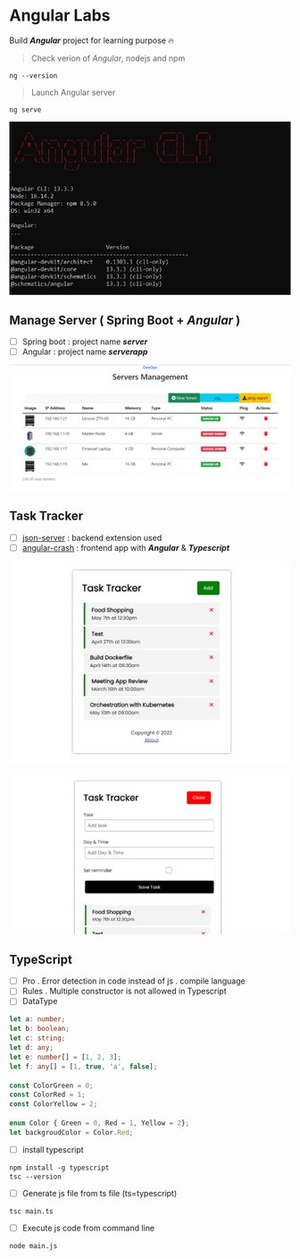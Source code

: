 # Angular Labs

Build ***Angular*** project for learning purpose 🔥

> Check verion of *Angular*, nodejs and npm

```shell
ng --version
```

> Launch Angular server

```shell
ng serve
```

![ng --version](ng-version.png "Angular version")

## Manage Server ( Spring Boot + *Angular* )

- [ ] Spring boot : project name ***server***
- [ ] Angular : project name ***serverapp***

![App preview](demo-app-screenshot.png "App preview")

## Task Tracker

- [ ] [json-server](https://www.npmjs.com/package/json-server) : backend extension used
- [ ] [angular-crash](https://github.com/arthking17/angular-labs/tree/main/Angular/angular-crash) : frontend app with ***Angular*** & ***Typescript***

![App preview](task-tracker.png "App preview")

![App preview (2)](task-tracker-2.png "App preview - Form new task")

## TypeScript

- [ ] Pro
. Error detection in code instead of js
. compile language
- [ ] Rules
. Multiple constructor is not allowed in Typescript
- [ ] DataType

```ts
let a: number;
let b: boolean;
let c: string;
let d: any;
let e: number[] = [1, 2, 3];
let f: any[] = [1, true, 'a', false];

const ColorGreen = 0;
const ColorRed = 1;
const ColorYellow = 2;

enum Color { Green = 0, Red = 1, Yellow = 2};
let backgroudColor = Color.Red;
```

- [ ] install typescript

```shell
npm install -g typescript
tsc --version
```

- [ ] Generate js file from ts file (ts=typescript)

```shell
tsc main.ts
```

- [ ] Execute js code from command line

```shell
node main.js
```
